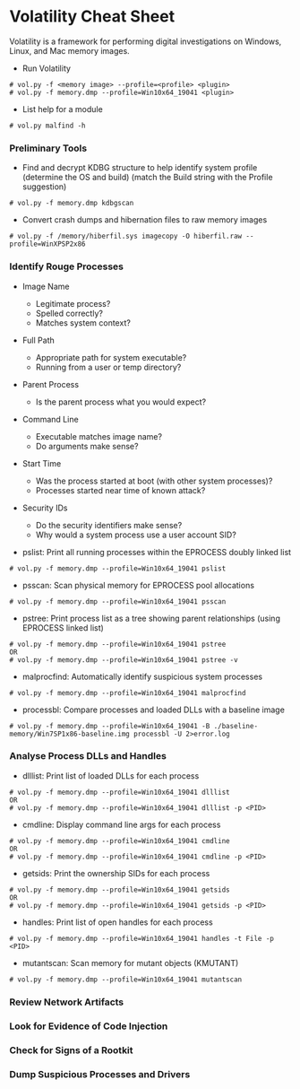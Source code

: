 # Volatility Cheat Sheet

Volatility is a framework for performing digital investigations on Windows, Linux, and Mac memory images.

- Run Volatility

```
# vol.py -f <memory image> --profile=<profile> <plugin>
# vol.py -f memory.dmp --profile=Win10x64_19041 <plugin>
```

- List help for a module

```
# vol.py malfind -h
```

### Preliminary Tools

- Find and decrypt KDBG structure to help identify system profile (determine the OS and build) (match the Build string with the Profile suggestion)

```
# vol.py -f memory.dmp kdbgscan
```

- Convert crash dumps and hibernation files to raw memory images

```
# vol.py -f /memory/hiberfil.sys imagecopy -O hiberfil.raw --profile=WinXPSP2x86
```

### Identify Rouge Processes

- Image Name
    - Legitimate process?
    - Spelled correctly?
    - Matches system context? 
- Full Path
    - Appropriate path for system executable?
    - Running from a user or temp directory? 
- Parent Process
    - Is the parent process what you would expect? 
- Command Line
   - Executable matches image name?
   - Do arguments make sense? 
- Start Time
   - Was the process started at boot (with other system processes)?
   - Processes started near time of known attack?  
- Security IDs
   - Do the security identifiers make sense?
   - Why would a system process use a user account SID?
 
- pslist: Print all running processes within the EPROCESS doubly linked list

```
# vol.py -f memory.dmp --profile=Win10x64_19041 pslist
```

- psscan: Scan physical memory for EPROCESS pool allocations

```
# vol.py -f memory.dmp --profile=Win10x64_19041 psscan
```

- pstree: Print process list as a tree showing parent relationships (using EPROCESS linked list)

```
# vol.py -f memory.dmp --profile=Win10x64_19041 pstree
OR
# vol.py -f memory.dmp --profile=Win10x64_19041 pstree -v
```

- malprocfind: Automatically identify suspicious system processes

```
# vol.py -f memory.dmp --profile=Win10x64_19041 malprocfind
```

- processbl: Compare processes and loaded DLLs with a baseline image

```
# vol.py -f memory.dmp --profile=Win10x64_19041 -B ./baseline-memory/Win7SP1x86-baseline.img processbl -U 2>error.log
```

### Analyse Process DLLs and Handles

- dlllist: Print list of loaded DLLs for each process

```
# vol.py -f memory.dmp --profile=Win10x64_19041 dlllist
OR
# vol.py -f memory.dmp --profile=Win10x64_19041 dlllist -p <PID>
```

- cmdline: Display command line args for each process

```
# vol.py -f memory.dmp --profile=Win10x64_19041 cmdline
OR
# vol.py -f memory.dmp --profile=Win10x64_19041 cmdline -p <PID>
```

- getsids: Print the ownership SIDs for each process

```
# vol.py -f memory.dmp --profile=Win10x64_19041 getsids
OR
# vol.py -f memory.dmp --profile=Win10x64_19041 getsids -p <PID>
```

- handles: Print list of open handles for each process

```
# vol.py -f memory.dmp --profile=Win10x64_19041 handles -t File -p <PID>
```

- mutantscan: Scan memory for mutant objects (KMUTANT)

```
# vol.py -f memory.dmp --profile=Win10x64_19041 mutantscan
```

### Review Network Artifacts

### Look for Evidence of Code Injection

### Check for Signs of a Rootkit

### Dump Suspicious Processes and Drivers
